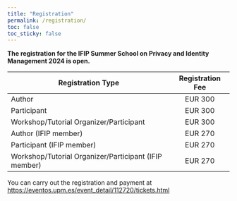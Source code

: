 ```yaml
---
title: "Registration"
permalink: /registration/
toc: false
toc_sticky: false
---
```


**The registration for the IFIP Summer School on Privacy and Identity Management 2024 is open.**

| Registration Type  | Registration Fee |
|---|:----:|
| Author  | EUR 300 |   
| Participant  | EUR 300 | 
| Workshop/Tutorial Organizer/Participant  | EUR 300 |   
| Author (IFIP member)  | EUR 270 | 
| Participant (IFIP member)  | EUR 270 | 
| Workshop/Tutorial Organizer/Participant (IFIP member) | EUR 270 |  

You can carry out the registration and payment at https://eventos.upm.es/event_detail/112720/tickets.html
